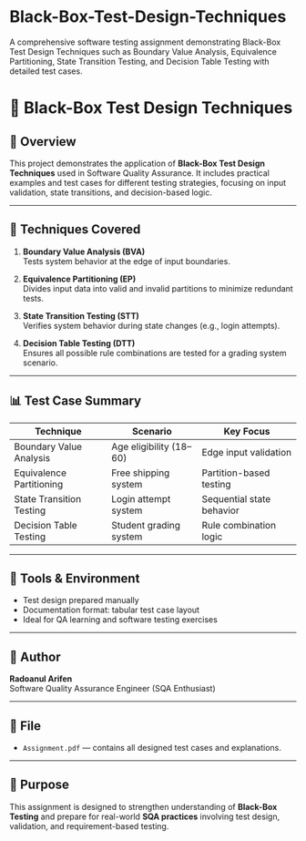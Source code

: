 # Black-Box-Test-Design-Techniques
A comprehensive software testing assignment demonstrating Black-Box Test Design Techniques such as Boundary Value Analysis, Equivalence Partitioning, State Transition Testing, and Decision Table Testing with detailed test cases.

# 🧪 Black-Box Test Design Techniques

## 📄 Overview
This project demonstrates the application of **Black-Box Test Design Techniques** used in Software Quality Assurance. It includes practical examples and test cases for different testing strategies, focusing on input validation, state transitions, and decision-based logic.

---

## 🧠 Techniques Covered
1. **Boundary Value Analysis (BVA)**  
   Tests system behavior at the edge of input boundaries.

2. **Equivalence Partitioning (EP)**  
   Divides input data into valid and invalid partitions to minimize redundant tests.

3. **State Transition Testing (STT)**  
   Verifies system behavior during state changes (e.g., login attempts).

4. **Decision Table Testing (DTT)**  
   Ensures all possible rule combinations are tested for a grading system scenario.

---

## 📊 Test Case Summary
| Technique | Scenario | Key Focus |
|------------|-----------|-----------|
| Boundary Value Analysis | Age eligibility (18–60) | Edge input validation |
| Equivalence Partitioning | Free shipping system | Partition-based testing |
| State Transition Testing | Login attempt system | Sequential state behavior |
| Decision Table Testing | Student grading system | Rule combination logic |

---

## 🧰 Tools & Environment
- Test design prepared manually
- Documentation format: tabular test case layout
- Ideal for QA learning and software testing exercises

---

## 👤 Author
**Radoanul Arifen**  
Software Quality Assurance Engineer (SQA Enthusiast)

---

## 📁 File
- `Assignment.pdf` — contains all designed test cases and explanations.

---

## 🏁 Purpose
This assignment is designed to strengthen understanding of **Black-Box Testing** and prepare for real-world **SQA practices** involving test design, validation, and requirement-based testing.
